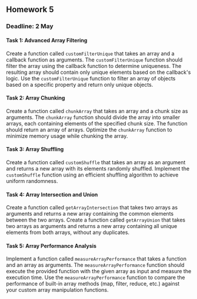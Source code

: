 ## Homework 5

### Deadline: 2 May

#### Task 1: Advanced Array Filtering

Create a function called `customFilterUnique` that takes an array and a callback function as arguments. The `customFilterUnique` function should filter the array using the callback function to determine uniqueness. The resulting array should contain only unique elements based on the callback's logic.
Use the `customFilterUnique` function to filter an array of objects based on a specific property and return only unique objects.

#### Task 2: Array Chunking

Create a function called `chunkArray` that takes an array and a chunk size as arguments. The `chunkArray` function should divide the array into smaller arrays, each containing elements of the specified chunk size. The function should return an array of arrays.
Optimize the `chunkArray` function to minimize memory usage while chunking the array.

#### Task 3: Array Shuffling

Create a function called `customShuffle` that takes an array as an argument and returns a new array with its elements randomly shuffled.
Implement the `customShuffle` function using an efficient shuffling algorithm to achieve uniform randomness.

#### Task 4: Array Intersection and Union

Create a function called `getArrayIntersection` that takes two arrays as arguments and returns a new array containing the common elements between the two arrays.
Create a function called `getArrayUnion` that takes two arrays as arguments and returns a new array containing all unique elements from both arrays, without any duplicates.

#### Task 5: Array Performance Analysis

Implement a function called `measureArrayPerformance` that takes a function and an array as arguments. The `measureArrayPerformance` function should execute the provided function with the given array as input and measure the execution time.
Use the `measureArrayPerformance` function to compare the performance of built-in array methods (map, filter, reduce, etc.) against your custom array manipulation functions.
